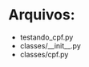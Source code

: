 <h1>Arquivos:</h1>

<ul>
<li>testando_cpf.py</li>
<li>classes/__init__.py</li>
<li>classes/cpf.py</li>
</ul>
